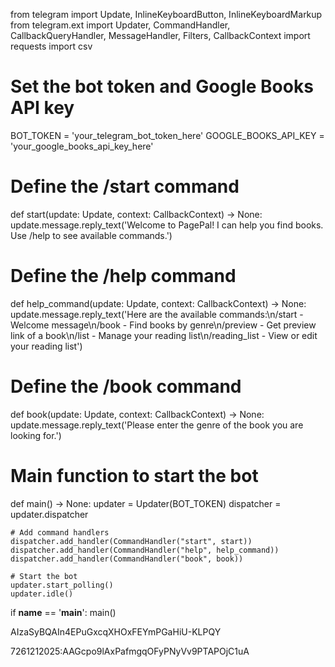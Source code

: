 from telegram import Update, InlineKeyboardButton, InlineKeyboardMarkup
from telegram.ext import Updater, CommandHandler, CallbackQueryHandler, MessageHandler, Filters, CallbackContext
import requests
import csv

# Set the bot token and Google Books API key
BOT_TOKEN = 'your_telegram_bot_token_here'
GOOGLE_BOOKS_API_KEY = 'your_google_books_api_key_here'

# Define the /start command
def start(update: Update, context: CallbackContext) -> None:
    update.message.reply_text('Welcome to PagePal! I can help you find books. Use /help to see available commands.')

# Define the /help command
def help_command(update: Update, context: CallbackContext) -> None:
    update.message.reply_text('Here are the available commands:\n/start - Welcome message\n/book - Find books by genre\n/preview - Get preview link of a book\n/list - Manage your reading list\n/reading_list - View or edit your reading list')

# Define the /book command
def book(update: Update, context: CallbackContext) -> None:
    update.message.reply_text('Please enter the genre of the book you are looking for.')

# Main function to start the bot
def main() -> None:
    updater = Updater(BOT_TOKEN)
    dispatcher = updater.dispatcher

    # Add command handlers
    dispatcher.add_handler(CommandHandler("start", start))
    dispatcher.add_handler(CommandHandler("help", help_command))
    dispatcher.add_handler(CommandHandler("book", book))

    # Start the bot
    updater.start_polling()
    updater.idle()

if __name__ == '__main__':
    main()







AIzaSyBQAIn4EPuGxcqXHOxFEYmPGaHiU-KLPQY



7261212025:AAGcpo9lAxPafmgqOFyPNyVv9PTAPOjC1uA
